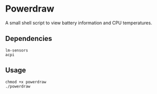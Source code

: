 # Powerdraw
A small shell script to view battery information and CPU temperatures.

## Dependencies
```
lm-sensors
acpi
```

## Usage

```
chmod +x powerdraw
./powerdraw
```
